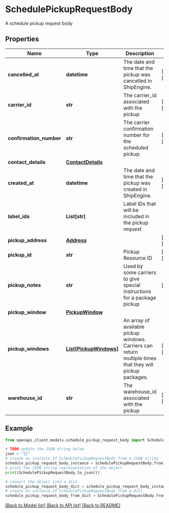 # SchedulePickupRequestBody

A schedule pickup request body

## Properties

Name | Type | Description | Notes
------------ | ------------- | ------------- | -------------
**cancelled_at** | **datetime** | The date and time that the pickup was cancelled in ShipEngine. | [optional] [readonly] 
**carrier_id** | **str** | The carrier_id associated with the pickup | [optional] [readonly] 
**confirmation_number** | **str** | The carrier confirmation number for the scheduled pickup. | [optional] [readonly] 
**contact_details** | [**ContactDetails**](ContactDetails.md) |  | 
**created_at** | **datetime** | The date and time that the pickup was created in ShipEngine. | [optional] [readonly] 
**label_ids** | **List[str]** | Label IDs that will be included in the pickup request | 
**pickup_address** | [**Address**](Address.md) |  | [optional] [readonly] 
**pickup_id** | **str** | Pickup Resource ID | [optional] [readonly] 
**pickup_notes** | **str** | Used by some carriers to give special instructions for a package pickup | [optional] 
**pickup_window** | [**PickupWindow**](PickupWindow.md) |  | 
**pickup_windows** | [**List[PickupWindows]**](PickupWindows.md) | An array of available pickup windows. Carriers can return multiple times that they will pickup packages.  | [optional] [readonly] 
**warehouse_id** | **str** | The warehouse_id associated with the pickup | [optional] [readonly] 

## Example

```python
from openapi_client.models.schedule_pickup_request_body import SchedulePickupRequestBody

# TODO update the JSON string below
json = "{}"
# create an instance of SchedulePickupRequestBody from a JSON string
schedule_pickup_request_body_instance = SchedulePickupRequestBody.from_json(json)
# print the JSON string representation of the object
print(SchedulePickupRequestBody.to_json())

# convert the object into a dict
schedule_pickup_request_body_dict = schedule_pickup_request_body_instance.to_dict()
# create an instance of SchedulePickupRequestBody from a dict
schedule_pickup_request_body_from_dict = SchedulePickupRequestBody.from_dict(schedule_pickup_request_body_dict)
```
[[Back to Model list]](../README.md#documentation-for-models) [[Back to API list]](../README.md#documentation-for-api-endpoints) [[Back to README]](../README.md)



